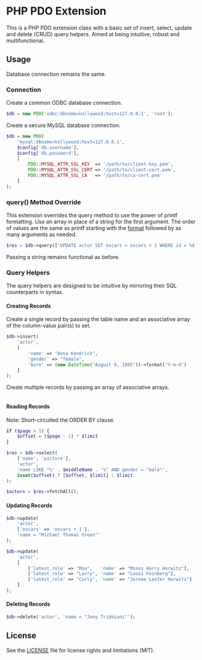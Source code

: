 # PHP PDO Extension

This is a PHP PDO extension class with a basic set of insert, select, update and
delete (CRUD) query helpers. Aimed at being intuitive, robust and
multifunctional.

## Usage

Database connection remains the same.

### Connection

Create a common ODBC database connection.

```php
$db = new PDO('odbc:dbname=hollywood;host=127.0.0.1', 'root');
```

Create a secure MySQL database connection.

```php
$db = new PDO(
	'mysql:dbname=hollywood;host=127.0.0.1',
	$config['db.username'],
	$config['db.password'],
    [
        PDO::MYSQL_ATTR_SSL_KEY  => '/path/to/client-key.pem',
        PDO::MYSQL_ATTR_SSL_CERT => '/path/to/client-cert.pem',
        PDO::MYSQL_ATTR_SSL_CA   => '/path/to/ca-cert.pem'
    ]
);
```

### query() Method Override

This extension overrides the query method to use the power of printf formatting.
Use an array in place of a string for the first argument. The order of values
are the same as printf starting with the
[format](http://php.net/manual/en/function.sprintf.php)
followed by as many arguments as needed.

```php
$res = $db->query(['UPDATE actor SET oscars = oscars + 1 WHERE id = %d', 4600]);
```

Passing a string remains functional as before.

### Query Helpers

The query helpers are designed to be intuitive by mirroring their SQL
counterparts in syntax.

#### Creating Records

Create a single record by passing the table name and an associative array of the
column-value pair(s) to set.

```php
$db->insert(
    'actor',
    [
        'name' => "Anna Kendrick",
		'gender' => "female",
        'born' => (new DateTime("August 9, 1985"))->format('Y-m-d')
    ]
);
```

Create multiple records by passing an array of associative arrays.

```php

```

#### Reading Records

Note: Short-circuited the ORDER BY clause.

```php
if ($page > 1) {
	$offset = ($page - 1) * $limit
}

$res = $db->select(
	['name', 'picture'],
	'actor',
	'name LIKE "%' . $middleName . '%" AND gender = "male"',
	isset($offset) ? [$offset, $limit] : $limit
);

$actors = $res->fetchAll();
```

#### Updating Records

```php
$db->update(
	'actor',
	['oscars' => 'oscars + 1'],
	'name = "Michael Thomas Green"'
);
```

```php
$db->update(
	'actor',
	[
		['latest_role' => "Moe",   'name' => "Moses Harry Horwitz"],
		['latest_role' => "Larry", 'name' => "Louis Feinberg"],
		['latest_role' => "Curly", 'name' => "Jerome Lester Horwitz"]
	]
);
```

#### Deleting Records

```php
$db->delete('actor', 'name = "Joey Tribbiani"');
```

## License

See the [LICENSE](LICENSE.txt) file for license rights and limitations (MIT).
